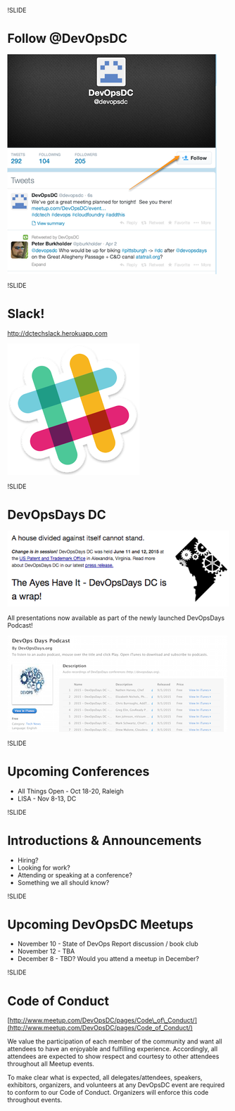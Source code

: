 !SLIDE
# Follow @DevOpsDC #
![@devopsdc](../images/follow-devopsdc.png)

!SLIDE
# Slack!

http://dctechslack.herokuapp.com

![slack](../images/slack.png)

!SLIDE

# DevOpsDays DC #

![devopsdaysdc](../images/devopsdaysdc.png)

All presentations now available as part of the newly launched DevOpsDays Podcast!

![DevOpsDays Podcast](../images/dodpodcast.png)

!SLIDE

# Upcoming Conferences #

* All Things Open - Oct 18-20, Raleigh
* LISA - Nov 8-13, DC

!SLIDE
# Introductions & Announcements #

* Hiring?
* Looking for work?
* Attending or speaking at a conference?
* Something we all should know?

!SLIDE
# Upcoming DevOpsDC Meetups #

* November 10 - State of DevOps Report discussion / book club
* November 12 - TBA
* December 8 - TBD? Would you attend a meetup in December?

!SLIDE
# Code of Conduct #

[http://www.meetup.com/DevOpsDC/pages/Code\_of\_Conduct/](http://www.meetup.com/DevOpsDC/pages/Code_of_Conduct/)

We value the participation of each member of the community and want all attendees to have an enjoyable and fulfilling experience. Accordingly, all attendees are expected to show respect and courtesy to other attendees throughout all Meetup events.

To make clear what is expected, all delegates/attendees, speakers, exhibitors, organizers, and volunteers at any DevOpsDC event are required to conform to our Code of Conduct. Organizers will enforce this code throughout events.
